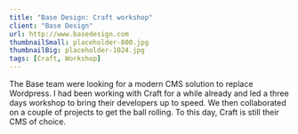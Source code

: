 ```yaml
---
title: "Base Design: Craft workshop"
client: "Base Design"
url: http://www.basedesign.com
thumbnailSmall: placeholder-800.jpg
thumbnailBig: placeholder-1024.jpg
tags: [Craft, Workshop]
---
```


The Base team were looking for a modern CMS solution to replace Wordpress. I had been working with Craft for a while already and led a three days workshop to bring their developers up to speed. We then collaborated on a couple of projects to get the ball rolling. To this day, Craft is still their CMS of choice.
